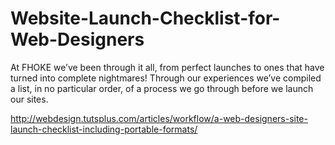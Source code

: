 # Website-Launch-Checklist-for-Web-Designers

At FHOKE we’ve been through it all, from perfect launches to ones that have turned into complete nightmares! Through our experiences we’ve compiled a list, in no particular order, of a process we go through before we launch our sites. 

http://webdesign.tutsplus.com/articles/workflow/a-web-designers-site-launch-checklist-including-portable-formats/ ‎
